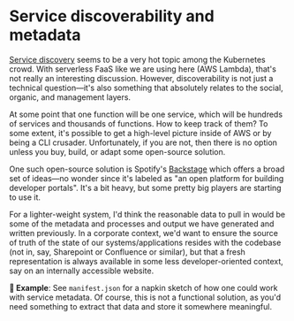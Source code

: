 # Service discoverability and metadata

[Service discovery](https://stackoverflow.com/questions/37148836/what-is-service-discovery-and-why-do-you-need-it) seems to be a very hot topic among the Kubernetes crowd. With serverless FaaS like we are using here (AWS Lambda), that's not really an interesting discussion. However, discoverability is not just a technical question—it's also something that absolutely relates to the social, organic, and management layers.

At some point that one function will be one service, which will be hundreds of services and thousands of functions. How to keep track of them? To some extent, it's possible to get a high-level picture inside of AWS or by being a CLI crusader. Unfortunately, if you are not, then there is no option unless you buy, build, or adapt some open-source solution.

One such open-source solution is Spotify's [Backstage](https://backstage.io) which offers a broad set of ideas—no wonder since it's labeled as "an open platform for building developer portals". It's a bit heavy, but some pretty big players are starting to use it.

For a lighter-weight system, I'd think the reasonable data to pull in would be some of the metadata and processes and output we have generated and written previously. In a corporate context, we'd want to ensure the source of truth of the state of our systems/applications resides with the codebase (not in, say, Sharepoint or Confluence or similar), but that a fresh representation is always available in some less developer-oriented context, say on an internally accessible website.

**🎯 Example**: See `manifest.json` for a napkin sketch of how one could work with service metadata. Of course, this is not a functional solution, as you'd need something to extract that data and store it somewhere meaningful.
